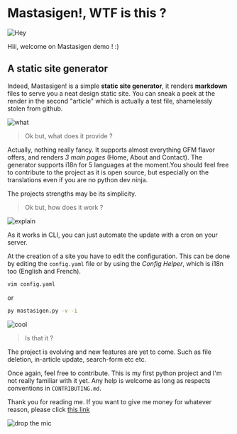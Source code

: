 # Mastasigen!, WTF is this ?

![Hey](https://media.giphy.com/media/xT9IgG50Fb7Mi0prBC/giphy.gif)

Hiii, welcome on Mastasigen demo ! :)

## A static site generator

Indeed, Mastasigen! is a simple **static site generator**, it renders **markdown** files to serve you a neat design static site.
You can sneak a peek at the render in the second "article" which is actually a test file, shamelessly stolen from github.

![what](https://media.giphy.com/media/l3q2K5jinAlChoCLS/giphy.gif)
> Ok but, what does it provide ?

Actually, nothing really fancy. It supports almost everything GFM flavor offers, and renders *3 main pages* (Home, About and Contact).
The generator supports i18n for 5 languages at the moment.You should feel free to contribute to the project as it is open source, 
but especially on the translations even if you are no python dev ninja.


The projects strengths may be its simplicity.

> Ok but, how does it work ?

![explain](https://media.giphy.com/media/5wWf7H89PisM6An8UAU/giphy.gif)

As it works in CLI, you can just automate the update with a cron on your server. 

At the creation of a site you have to edit the configuration. 
This can be done by editing the `config.yaml` file or by using the *Config Helper*, which is i18n too (English and French).
```bash
vim config.yaml
```
or
```bash
py mastasigen.py -v -i
```

![cool](https://media.giphy.com/media/2HONNTJbRhzKE/giphy.gif)

> Is that it ?

The project is evolving and new features are yet to come. Such as file deletion, in-article update, search-form etc etc.

Once again, feel free to contribute. This is my first python project and I'm not really familiar with it yet. 
Any help is welcome as long as respects conventions in `CONTRIBUTING.md`.

Thank you for reading me. 
If you want to give me money for whatever reason, please click [this link](http://paypal.me/sonicfuryFR)

![drop the mic](https://media.giphy.com/media/UTYz3M8lcTvqaVbSo9/giphy.gif)